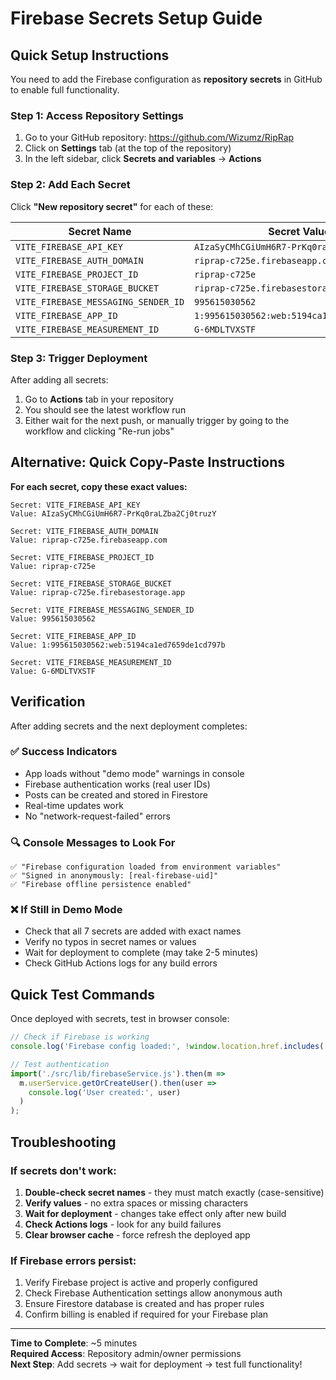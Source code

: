 # Firebase Secrets Setup Guide

## Quick Setup Instructions

You need to add the Firebase configuration as **repository secrets** in GitHub to enable full functionality.

### Step 1: Access Repository Settings

1. Go to your GitHub repository: https://github.com/Wizumz/RipRap
2. Click on **Settings** tab (at the top of the repository)
3. In the left sidebar, click **Secrets and variables** → **Actions**

### Step 2: Add Each Secret

Click **"New repository secret"** for each of these:

| Secret Name | Secret Value |
|-------------|--------------|
| `VITE_FIREBASE_API_KEY` | `AIzaSyCMhCGiUmH6R7-PrKq0raLZba2Cj0truzY` |
| `VITE_FIREBASE_AUTH_DOMAIN` | `riprap-c725e.firebaseapp.com` |
| `VITE_FIREBASE_PROJECT_ID` | `riprap-c725e` |
| `VITE_FIREBASE_STORAGE_BUCKET` | `riprap-c725e.firebasestorage.app` |
| `VITE_FIREBASE_MESSAGING_SENDER_ID` | `995615030562` |
| `VITE_FIREBASE_APP_ID` | `1:995615030562:web:5194ca1ed7659de1cd797b` |
| `VITE_FIREBASE_MEASUREMENT_ID` | `G-6MDLTVXSTF` |

### Step 3: Trigger Deployment

After adding all secrets:
1. Go to **Actions** tab in your repository
2. You should see the latest workflow run
3. Either wait for the next push, or manually trigger by going to the workflow and clicking "Re-run jobs"

## Alternative: Quick Copy-Paste Instructions

**For each secret, copy these exact values:**

```
Secret: VITE_FIREBASE_API_KEY
Value: AIzaSyCMhCGiUmH6R7-PrKq0raLZba2Cj0truzY
```

```
Secret: VITE_FIREBASE_AUTH_DOMAIN  
Value: riprap-c725e.firebaseapp.com
```

```
Secret: VITE_FIREBASE_PROJECT_ID
Value: riprap-c725e
```

```
Secret: VITE_FIREBASE_STORAGE_BUCKET
Value: riprap-c725e.firebasestorage.app
```

```
Secret: VITE_FIREBASE_MESSAGING_SENDER_ID
Value: 995615030562
```

```
Secret: VITE_FIREBASE_APP_ID
Value: 1:995615030562:web:5194ca1ed7659de1cd797b
```

```
Secret: VITE_FIREBASE_MEASUREMENT_ID
Value: G-6MDLTVXSTF
```

## Verification

After adding secrets and the next deployment completes:

### ✅ Success Indicators
- App loads without "demo mode" warnings in console
- Firebase authentication works (real user IDs)
- Posts can be created and stored in Firestore
- Real-time updates work
- No "network-request-failed" errors

### 🔍 Console Messages to Look For
```
✅ "Firebase configuration loaded from environment variables"
✅ "Signed in anonymously: [real-firebase-uid]"  
✅ "Firebase offline persistence enabled"
```

### ❌ If Still in Demo Mode
- Check that all 7 secrets are added with exact names
- Verify no typos in secret names or values
- Wait for deployment to complete (may take 2-5 minutes)
- Check GitHub Actions logs for any build errors

## Quick Test Commands

Once deployed with secrets, test in browser console:

```javascript
// Check if Firebase is working
console.log('Firebase config loaded:', !window.location.href.includes('demo'));

// Test authentication
import('./src/lib/firebaseService.js').then(m => 
  m.userService.getOrCreateUser().then(user => 
    console.log('User created:', user)
  )
);
```

## Troubleshooting

### If secrets don't work:
1. **Double-check secret names** - they must match exactly (case-sensitive)
2. **Verify values** - no extra spaces or missing characters
3. **Wait for deployment** - changes take effect only after new build
4. **Check Actions logs** - look for any build failures
5. **Clear browser cache** - force refresh the deployed app

### If Firebase errors persist:
1. Verify Firebase project is active and properly configured
2. Check Firebase Authentication settings allow anonymous auth
3. Ensure Firestore database is created and has proper rules
4. Confirm billing is enabled if required for your Firebase plan

---

**Time to Complete**: ~5 minutes  
**Required Access**: Repository admin/owner permissions  
**Next Step**: Add secrets → wait for deployment → test full functionality!